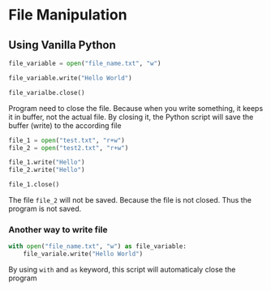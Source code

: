 # File Manipulation
## Using Vanilla Python

```python
file_variable = open("file_name.txt", "w")

file_variable.write("Hello World")

file_varialbe.close()
```
Program need to close the file. Because when you write something, it keeps it in buffer, not the actual file. By closing it, the Python script will save the buffer (write) to the according file

```python
file_1 = open("test.txt", "r+w")
file_2 = open("test2.txt", "r+w")

file_1.write("Hello")
file_2.write("Hello")

file_1.close()
```
The file `file_2` will not be saved. Because the file is not closed. Thus the program is not saved.

### Another way to write file
```python
with open("file_name.txt", "w") as file_variable:
    file_variale.write("Hello World")
```
By using `with` and `as` keyword, this script will automaticaly close the program

